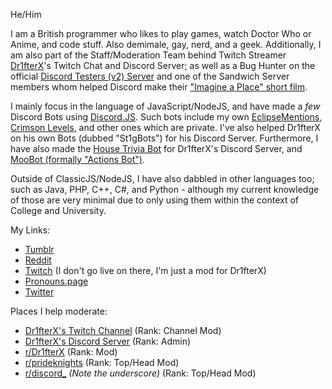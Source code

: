 He/Him

I am a British programmer who likes to play games, watch Doctor Who or Anime, and code stuff. Also demimale, gay, nerd, and a geek.
Additionally, I am also part of the Staff/Moderation Team behind Twitch Streamer [Dr1fterX](https://www.twitch.tv/dr1fterx)'s Twitch Chat and Discord Server; as well as a Bug Hunter on the official [Discord Testers (v2) Server](https://support.discord.com/hc/en-us/articles/360046057772-Discord-Bugs) and one of the Sandwich Server members whom helped Discord make their ["Imagine a Place" short film](https://web.archive.org/web/20210725170051/youtube.com/watch?v=3xOkZ0_Rocs).

I mainly focus in the language of JavaScript/NodeJS, and have made a *few* Discord Bots using [Discord.JS](https://github.com/discordjs/discord.js). Such bots include my own [EclipseMentions](https://github.com/TwilightZebby/EclipseMentionsBot), [Crimson Levels](https://github.com/TwilightZebby/CrimsonLevelsBot), and other ones which are private. I've also helped Dr1fterX on his own Bots (dubbed "St1gBots") for his Discord Server. Furthermore, I have also made the [House Trivia Bot](https://github.com/TwilightZebby/HouseTriviaBot) for Dr1fterX's Discord Server, and [MooBot (formally "Actions Bot")](https://github.com/TwilightZebby/MooBot).

Outside of ClassicJS/NodeJS, I have also dabbled in other languages too; such as Java, PHP, C++, C#, and Python - although my current knowledge of those are very minimal due to only using them within the context of College and University.

My Links:

* [Tumblr](https://twilightzebby.tumblr.com)
* [Reddit](https://www.reddit.com/user/TwilightZebby)
* [Twitch](https://www.twitch.tv/twilightzebby) (I don't go live on there, I'm just a mod for Dr1fterX)
* [Pronouns.page](https://en.pronouns.page/@Zebby)
* [Twitter](https://www.twitter.com/twilightzebby)

Places I help moderate:

* [Dr1fterX's Twitch Channel](https://www.twitch.tv/dr1fterx) (Rank: Channel Mod)
* [Dr1fterX's Discord Server](https://discord.gg/URH5E34FZf) (Rank: Admin)
* [r/Dr1fterX](https://www.reddit.com/r/Dr1fterX/) (Rank: Mod)
* [r/prideknights](https://www.reddit.com/r/prideknights/) (Rank: Top/Head Mod)
* [r/discord_](https://www.reddit.com/r/discord_) *(Note the underscore)* (Rank: Top/Head Mod)
